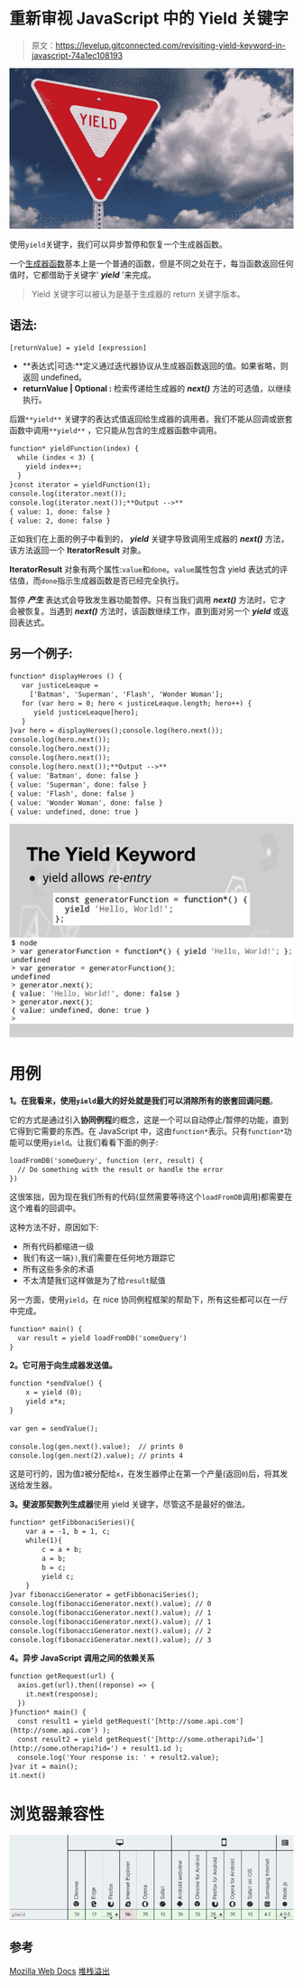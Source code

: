 # 重新审视 JavaScript 中的 Yield 关键字

> 原文：<https://levelup.gitconnected.com/revisiting-yield-keyword-in-javascript-74a1ec108193>

![](img/00840d094d5bca51a0849f7183906bab.png)

使用`yield`关键字，我们可以异步暂停和恢复一个生成器函数。

一个[生成器函数](https://medium.com/javascript-in-plain-english/how-to-use-the-generator-function-in-javascript-continued-aada07d220c7)基本上是一个普通的函数，但是不同之处在于，每当函数返回任何值时，它都借助于关键字' ***yield*** '来完成。

> Yield 关键字可以被认为是基于生成器的 return 关键字版本。

## 语法:

```
[returnValue] = yield [expression]
```

*   **表达式|可选:**定义通过迭代器协议从生成器函数返回的值。如果省略，则返回 undefined。
*   **returnValue | Optional :** 检索传递给生成器的 ***next()*** 方法的可选值，以继续执行。

后跟`**yield**` 关键字的表达式值返回给生成器的调用者。我们不能从回调或嵌套函数中调用`**yield**` ，它只能从包含的生成器函数中调用。

```
function* yieldFunction(index) {
  while (index < 3) {
    yield index++;
  }
}const iterator = yieldFunction(1);
console.log(iterator.next());
console.log(iterator.next());**Output -->**
{ value: 1, done: false }
{ value: 2, done: false }
```

正如我们在上面的例子中看到的， ***yield*** 关键字导致调用生成器的 ***next()*** 方法，该方法返回一个 **IteratorResult** 对象。

**IteratorResult** 对象有两个属性:`value`和`done`。`value`属性包含 yield 表达式的评估值，而`done`指示生成器函数是否已经完全执行。

暂停 ***产生*** 表达式会导致发生器功能暂停。只有当我们调用 ***next()*** 方法时，它才会被恢复。当遇到 ***next()*** 方法时，该函数继续工作，直到面对另一个 ***yield*** 或返回表达式。

## 另一个例子:

```
function* displayHeroes () {
   var justiceLeaque = 
     ['Batman', 'Superman', 'Flash', 'Wonder Woman'];
   for (var hero = 0; hero < justiceLeaque.length; hero++) {
      yield justiceLeaque[hero];
   }
}var hero = displayHeroes();console.log(hero.next());
console.log(hero.next());
console.log(hero.next());
console.log(hero.next());
console.log(hero.next());**Output -->**
{ value: 'Batman', done: false }
{ value: 'Superman', done: false }
{ value: 'Flash', done: false }
{ value: 'Wonder Woman', done: false }
{ value: undefined, done: true }
```

![](img/e43fe68cbdc037547f64417f5a6b70a4.png)

# 用例

**1。**在我看来，使用`yield`最大的好处就是我们可以**消除所有的嵌套回调问题**。

它的方式是通过引入**协同例程**的概念，这是一个可以自动停止/暂停的功能，直到它得到它需要的东西。在 JavaScript 中，这由`function*`表示。只有`function*`功能可以使用`yield`。让我们看看下面的例子:

```
loadFromDB('someQuery', function (err, result) {
  // Do something with the result or handle the error
})
```

这很笨拙，因为现在我们所有的代码(显然需要等待这个`loadFromDB`调用)都需要在这个难看的回调中。

这种方法不好，原因如下:

*   所有代码都缩进一级
*   我们有这一端`})`,我们需要在任何地方跟踪它
*   所有这些多余的术语
*   不太清楚我们这样做是为了给`result`赋值

另一方面，使用`yield`，在 nice 协同例程框架的帮助下，所有这些都可以在*一行*中完成。

```
function* main() {
  var result = yield loadFromDB('someQuery')
}
```

**2。它可用于向生成器发送值。**

```
function *sendValue() {
    x = yield (0);
    yield x*x;
}

var gen = sendValue();

console.log(gen.next().value);  // prints 0
console.log(gen.next(2).value); // prints 4
```

这是可行的，因为值`2`被分配给`x`，在发生器停止在第一个产量(返回`0`)后，将其发送给发生器。

**3。斐波那契数列生成器**使用 yield 关键字，尽管这不是最好的做法。

```
function* getFibbonaciSeries(){
    var a = -1, b = 1, c;
    while(1){
        c = a + b;
        a = b;
        b = c;
        yield c;
    }   
}var fibonacciGenerator = getFibbonaciSeries();
console.log(fibonacciGenerator.next().value); // 0 
console.log(fibonacciGenerator.next().value); // 1
console.log(fibonacciGenerator.next().value); // 1
console.log(fibonacciGenerator.next().value); // 2 
console.log(fibonacciGenerator.next().value); // 3
```

**4。异步 JavaScript 调用之间的依赖关系**

```
function getRequest(url) {
  axios.get(url).then((reponse) => {
    it.next(response);
  })
}function* main() {
  const result1 = yield getRequest('[http://some.api.com'](http://some.api.com') );
  const result2 = yield getRequest('[http://some.otherapi?id='](http://some.otherapi?id=') + result1.id );
  console.log('Your response is: ' + result2.value);
}var it = main();
it.next()
```

# 浏览器兼容性

![](img/f1d7861317eaf4dfacb7e64c7ff99522.png)

## 参考

[Mozilla Web Docs](https://developer.mozilla.org/en-US/docs/Web/JavaScript/Reference/Operators/yield)
[堆栈溢出](https://stackoverflow.com/questions/2282140/whats-the-yield-keyword-in-javascript)